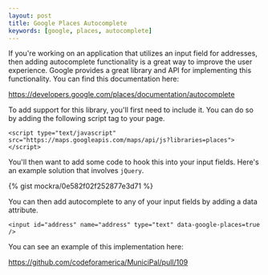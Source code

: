 ```yaml
---
layout: post
title: Google Places Autocomplete
keywords: [google, places, autocomplete]
---
```

If you're working on an application that utilizes an input field for addresses,
then adding autocomplete functionality is a great way to improve the user
experience. Google provides a great library and API for implementing this
functionality. You can find this documentation here:

https://developers.google.com/places/documentation/autocomplete

To add support for this library, you'll first need to include it. You can do so
by adding the following script tag to your page.

`<script type="text/javascript"
src="https://maps.googleapis.com/maps/api/js?libraries=places"></script>`

You'll then want to add some code to hook this into your input fields. Here's
an example solution that involves `jQuery`.

{% gist mockra/0e582f02f252877e3d71 %}

You can then add autocomplete to any of your input fields by adding a data
attribute.

`<input id="address" name="address" type="text" data-google-places=true />`

You can see an example of this implementation here:

https://github.com/codeforamerica/MuniciPal/pull/109
